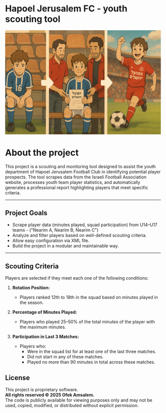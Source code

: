 # Hapoel Jerusalem FC - youth scouting tool

![Project image](project_picture.png)

# About the project

This project is a scouting and monitoring tool designed to assist the youth department of Hapoel Jerusalem Football Club in identifying potential player prospects.
The tool scrapes data from the Israeli Football Association website, processes youth team player statistics, and automatically generates a professional report highlighting players that meet specific criteria.

---

## Project Goals

- Scrape player data (minutes played, squad participation) from U14–U17 teams - ("Nearim A, Nearim B, Nearim C") 
- Analyze and filter players based on well-defined scouting criteria.
- Allow easy configuration via XML file.
- Build the project in a modular and maintainable way.

---

## Scouting Criteria

Players are selected if they meet each one of the following conditions:

1. **Rotation Position:**
   - Players ranked 12th to 18th in the squad based on minutes played in the season.

2. **Percentage of Minutes Played:**
   - Players who played 25–50% of the total minutes of the player with the maximum minutes.
     
3. **Participation in Last 3 Matches:**
   - Players who:
     - Were in the squad list for at least one of the last three matches.
     - Did not start in any of these matches.
     - Played no more than 90 minutes in total across these matches.


## License
This project is proprietary software.  
**All rights reserved © 2025 Ofek Amsalem.**  
The code is publicly available for viewing purposes only and may not be used, copied, modified, or distributed without explicit permission.
